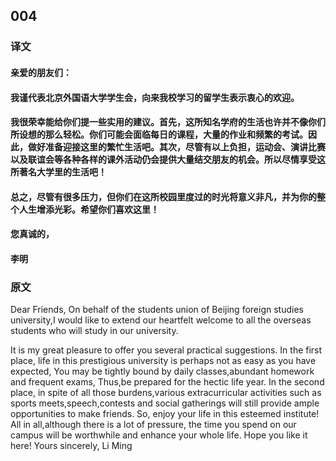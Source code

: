 <!--
 * @Author: callus
 * @Email：tangwangyao@hualala.com
 * @Date: 2022-10-24 23:17:53
 * @Description: 004范文
 * @FilePath: /graduateExamLearnEnglish/20221024/composition004.md
-->
## 004
### 译文
#### 亲爱的朋友们：

####    我谨代表北京外国语大学学生会，向来我校学习的留学生表示衷心的欢迎。
####    我很荣幸能给你们提一些实用的建议。首先，这所知名学府的生活也许并不像你们所设想的那么轻松。你们可能会面临每日的课程，大量的作业和频繁的考试。因此，做好准备迎接这里的繁忙生活吧。其次，尽管有以上负担，运动会、演讲比赛以及联谊会等各种各样的课外活动仍会提供大量结交朋友的机会。所以尽情享受这所著名大学里的生活吧！
####    总之，尽管有很多压力，但你们在这所校园里度过的时光将意义非凡，并为你的整个人生增添光彩。希望你们喜欢这里！
####                                      您真诚的，
####                                        李明
### 原文

Dear Friends,
On behalf of the students union of Beijing foreign studies university,I would like to extend our heartfelt welcome to all the overseas students who will study in our university.

It is my great pleasure to offer you several practical suggestions. In the first place, life in this prestigious university is perhaps not as easy as you have expected, You may be tightly bound by daily classes,abundant homework and frequent exams, Thus,be prepared for the hectic life year. In the second place, in spite of all those burdens,various extracurricular activities such as sports meets,speech,contests and social gatherings will still provide ample opportunities to make friends. So, enjoy your life in this esteemed institute!
All in all,although there is a lot of pressure, the time you spend on our campus will be worthwhile and enhance your whole life. Hope you like it here!
                                            Yours sincerely,
                                            Li Ming

